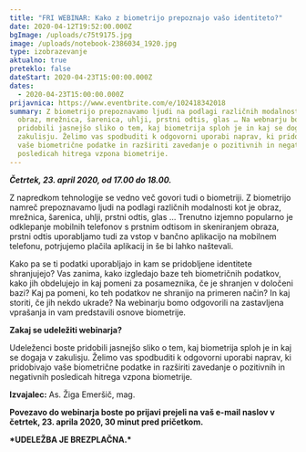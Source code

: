 ```yaml
---
title: "FRI WEBINAR: Kako z biometrijo prepoznajo vašo identiteto?"
date: 2020-04-12T19:52:00.000Z
bgImage: /uploads/c75t9175.jpg
image: /uploads/notebook-2386034_1920.jpg
type: izobrazevanje
aktualno: true
preteklo: false
dateStart: 2020-04-23T15:00:00.000Z
dates:
  - 2020-04-23T15:00:00.000Z
prijavnica: https://www.eventbrite.com/e/102418342018
summary: Z biometrijo prepoznavamo ljudi na podlagi različnih modalnosti kot je
  obraz, mrežnica, šarenica, uhlji, prstni odtis, glas … Na webnarju boste
  pridobili jasnejšo sliko o tem, kaj biometrija sploh je in kaj se dogaja v
  zakulisju. Želimo vas spodbuditi k odgovorni uporabi naprav, ki pridobivajo
  vaše biometrične podatke in razširiti zavedanje o pozitivnih in negativnih
  posledicah hitrega vzpona biometrije.
---
```

***Četrtek, 23. april 2020, od 17.00 do 18.00.***

Z napredkom tehnologije se vedno več govori tudi o biometriji. Z biometrijo namreč prepoznavamo ljudi na podlagi različnih modalnosti kot je obraz, mrežnica, šarenica, uhlji, prstni odtis, glas … Trenutno izjemno popularno je odklepanje mobilnih telefonov s prstnim odtisom in skeniranjem obraza, prstni odtis uporabljamo tudi za vstop v bančno aplikacijo na mobilnem telefonu, potrjujemo plačila aplikacij in še bi lahko naštevali.

Kako pa se ti podatki uporabljajo in kam se pridobljene identitete shranjujejo? Vas zanima, kako izgledajo baze teh biometričnih podatkov, kako jih obdelujejo in kaj pomeni za posameznika, če je shranjen v določeni bazi? Kaj pa pomeni, ko teh podatkov ne shranijo na primeren način? In kaj storiti, če jih nekdo ukrade? Na webinarju bomo odgovorili na zastavljena vprašanja in vam predstavili osnove biometrije.

**Zakaj se udeležiti webinarja?**

Udeleženci boste pridobili jasnejšo sliko o tem, kaj biometrija sploh je in kaj se dogaja v zakulisju. Želimo vas spodbuditi k odgovorni uporabi naprav, ki pridobivajo vaše biometrične podatke in razširiti zavedanje o pozitivnih in negativnih posledicah hitrega vzpona biometrije.

**Izvajalec:** As. Žiga Emeršič, mag.

**Povezavo do webinarja boste po prijavi prejeli na vaš e-mail naslov v četrtek, 23. aprila 2020, 30 minut pred pričetkom.**

**\*UDELEŽBA JE BREZPLAČNA.\***